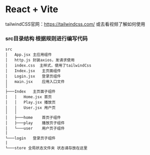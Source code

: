 # React + Vite
tailwindCSS官网：https://tailwindcss.com/ 或去看视频了解如何使用

### src目录结构 根据规则进行编写代码
```text
src
│   App.jsx 主应用组件
│   http.js 封装axios，发请求使用
│   index.css  主样式，使用了tailwindCss
│   Index.jsx   主页面组件
│   Login.jsx   登录页组件
│   main.jsx    应用入口文件
│   
├───Index   主页面子组件
│   │   Home.jsx 首页
│   │   Play.jsx 播放页
│   │   User.jsx 用户页
│   │
│   ├───home    首页子组件
│   ├───play    播放页子组件
│   └───user    用户页子组件
|
└───login   登录页子组件
|
└───store 全局状态文件夹 状态请存放在这里
```